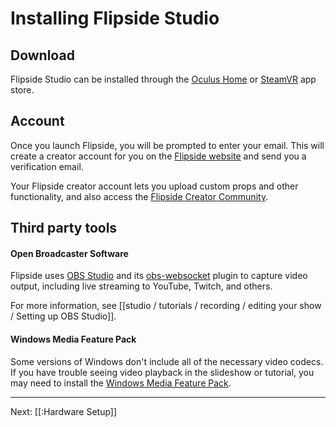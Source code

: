 # Installing Flipside Studio

## Download

Flipside Studio can be installed through the [Oculus Home](https://www.oculus.com/experiences/rift/750910405009643/) or [SteamVR](http://store.steampowered.com/app/495800/Flipside_Studio/) app store.

## Account

Once you launch Flipside, you will be prompted to enter your email. This will create a creator account for you on the [Flipside website](https://www.flipsidexr.com/) and send you a verification email.

Your Flipside creator account lets you upload custom props and other functionality, and also access the [Flipside Creator Community](/community).

## Third party tools

#### Open Broadcaster Software

Flipside uses [OBS Studio](https://obsproject.com/download) and its [obs-websocket](https://github.com/Palakis/obs-websocket/releases) plugin to capture video output, including live streaming to YouTube, Twitch, and others.

For more information, see [[studio / tutorials / recording / editing your show / Setting up OBS Studio]].

#### Windows Media Feature Pack

Some versions of Windows don't include all of the necessary video codecs. If you have trouble seeing video playback in the slideshow or tutorial, you may need to install the [Windows Media Feature Pack](https://www.microsoft.com/en-us/software-download/mediafeaturepack).

---

Next: [[:Hardware Setup]]
